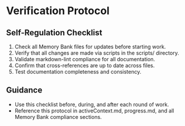 # Verification Protocol

## Self-Regulation Checklist

1. Check all Memory Bank files for updates before starting work.
2. Verify that all changes are made via scripts in the scripts/ directory.
3. Validate markdown-lint compliance for all documentation.
4. Confirm that cross-references are up to date across files.
5. Test documentation completeness and consistency.

## Guidance

- Use this checklist before, during, and after each round of work.
- Reference this protocol in activeContext.md, progress.md, and all Memory Bank compliance sections.

<!--
### Verification Steps

Execute the following validation commands as needed:

```bash
scripts/check-markdown.sh
scripts/check-dependencies.sh
scripts/check-memory-bank.sh
```
-->
